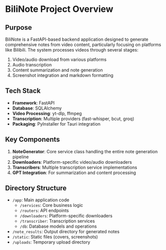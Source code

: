 # BiliNote Project Overview

## Purpose
BiliNote is a FastAPI-based backend application designed to generate comprehensive notes from video content, particularly focusing on platforms like Bilibili. The system processes videos through several stages:
1. Video/audio download from various platforms
2. Audio transcription
3. Content summarization and note generation
4. Screenshot integration and markdown formatting

## Tech Stack
- **Framework**: FastAPI
- **Database**: SQLAlchemy
- **Video Processing**: yt-dlp, ffmpeg
- **Transcription**: Multiple providers (fast-whisper, bcut, groq)
- **Packaging**: PyInstaller for Tauri integration

## Key Components
1. **NoteGenerator**: Core service class handling the entire note generation pipeline
2. **Downloaders**: Platform-specific video/audio downloaders
3. **Transcribers**: Multiple transcription service implementations
4. **GPT Integration**: For summarization and content processing

## Directory Structure
- `/app`: Main application code
  - `/services`: Core business logic
  - `/routers`: API endpoints
  - `/downloaders`: Platform-specific downloaders
  - `/transcriber`: Transcription services
  - `/db`: Database models and operations
- `/note_results`: Output directory for generated notes
- `/static`: Static files (covers, screenshots)
- `/uploads`: Temporary upload directory